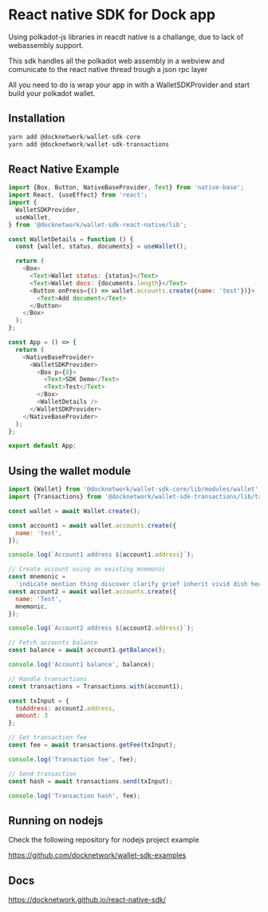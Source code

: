 # React native SDK for Dock app

Using polkadot-js libraries in reacdt native is a challange, due to lack of webassembly support.

This sdk handles all the polkadot web assembly in a webview and comunicate to the react native thread trough a json rpc layer

All you need to do is wrap your app in with a WalletSDKProvider and start build your polkadot wallet.

## Installation
```js
yarn add @docknetwork/wallet-sdk-core
yarn add @docknetwork/wallet-sdk-transactions

```


## React Native Example

```js
import {Box, Button, NativeBaseProvider, Text} from 'native-base';
import React, {useEffect} from 'react';
import {
  WalletSDKProvider,
  useWallet,
} from '@docknetwork/wallet-sdk-react-native/lib';

const WalletDetails = function () {
  const {wallet, status, documents} = useWallet();

  return (
    <Box>
      <Text>Wallet status: {status}</Text>
      <Text>Wallet docs: {documents.length}</Text>
      <Button onPress={() => wallet.accounts.create({name: 'test'})}>
        <Text>Add document</Text>
      </Button>
    </Box>
  );
};

const App = () => {
  return (
    <NativeBaseProvider>
      <WalletSDKProvider>
        <Box p={8}>
          <Text>SDK Demo</Text>
          <Text>Test</Text>
        </Box>
        <WalletDetails />
      </WalletSDKProvider>
    </NativeBaseProvider>
  );
};

export default App;

```

## Using the wallet module

```js
import {Wallet} from '@docknetwork/wallet-sdk-core/lib/modules/wallet';
import {Transactions} from '@docknetwork/wallet-sdk-transactions/lib/transactions';

const wallet = await Wallet.create();

const account1 = await wallet.accounts.create({
  name: 'test',
});

console.log(`Account1 address ${account1.address}`);

// Create account using an existing mnemonic
const mnemonic =
  'indicate mention thing discover clarify grief inherit vivid dish health market spoil';
const account2 = await wallet.accounts.create({
  name: 'Test',
  mnemonic,
});

console.log(`Account2 address ${account2.address}`);

// Fetch accounts balance
const balance = await account1.getBalance();

console.log('Account1 balance', balance);

// Handle transactions
const transactions = Transactions.with(account1);

const txInput = {
  toAddress: account2.address,
  amount: 3
};

// Get transaction fee
const fee = await transactions.getFee(txInput);

console.log('Transaction fee', fee);

// Send transaction
const hash = await transactions.send(txInput);

console.log('Transaction hash', fee);

```

## Running on nodejs

Check the following repository for nodejs project example

https://github.com/docknetwork/wallet-sdk-examples


## Docs

https://docknetwork.github.io/react-native-sdk/
